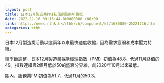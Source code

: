 ```yaml
---
layout: post
title: 日本12月製造業PMI初值創逾兩年最低
date: 2022-12-16 09:16:44.000000000 +08:00
link: https://news.rthk.hk/rthk/ch/component/k2/1680080-20221216.htm
categories: rthk
---
```


日本12月製造業活動以逾兩年以來最快速度收縮，因為需求疲弱和成本壓力持續。

經季節調整，日本12月製造業採購經理指數（PMI）初值為48.8，低過11月終值的49。指數連續第2個月低於50的盛衰分界線，創2020年10月以來最低。

期內，服務業PMI初值為51.7，低過11月的50.3。
